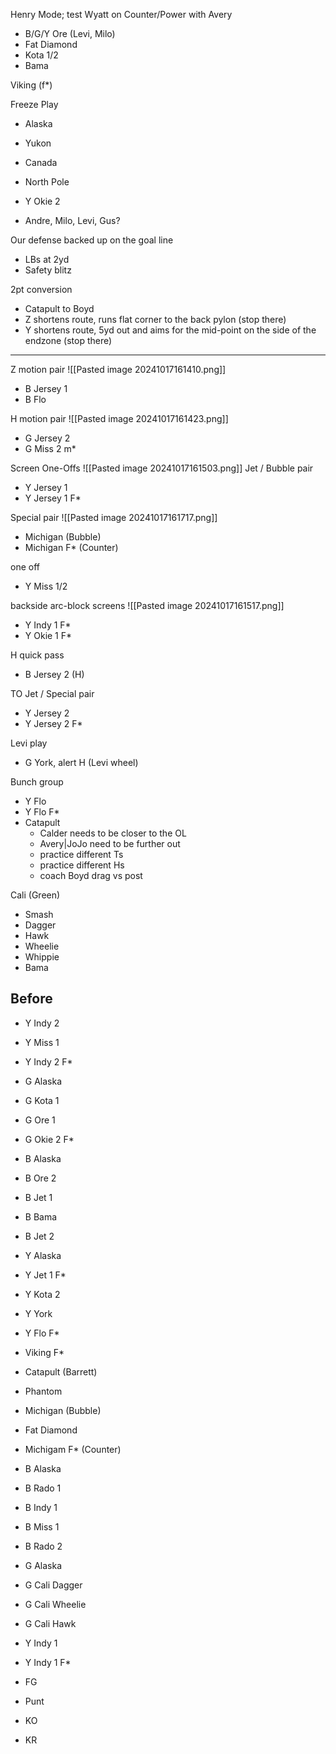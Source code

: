 
Henry Mode; test Wyatt on Counter/Power with Avery

- B/G/Y Ore (Levi, Milo)
- Fat Diamond
- Kota 1/2
- Bama

Viking (f*)

Freeze Play
- Alaska
- Yukon
- Canada
- North Pole

- Y Okie 2
- Andre, Milo, Levi, Gus?

Our defense backed up on the goal line
- LBs at 2yd
- Safety blitz

2pt conversion
- Catapult to Boyd
- Z shortens route, runs flat corner to the back pylon (stop there)
- Y shortens route, 5yd out and aims for the mid-point on the side of the endzone (stop there)

---

Z motion pair
![[Pasted image 20241017161410.png]]
- B Jersey 1
- B Flo

H motion pair
![[Pasted image 20241017161423.png]]
- G Jersey 2
- G Miss 2 m*

Screen One-Offs
![[Pasted image 20241017161503.png]]
Jet / Bubble pair
- Y Jersey 1
- Y Jersey 1 F*


Special pair
![[Pasted image 20241017161717.png]]
- Michigan (Bubble)
- Michigan F* (Counter)

one off
- Y Miss 1/2

backside arc-block screens
![[Pasted image 20241017161517.png]]
- Y Indy 1 F*
- Y Okie 1 F*

H quick pass
- B Jersey 2 (H)

TO Jet / Special pair
- Y Jersey 2
- Y Jersey 2 F*

Levi play
- G York, alert H (Levi wheel)

Bunch group
- Y Flo
- Y Flo F*
- Catapult
	- Calder needs to be closer to the OL
	- Avery|JoJo need to be further out
	- practice different Ts
	- practice different Hs
	- coach Boyd drag vs post

Cali (Green)
- Smash
- Dagger
- Hawk
- Wheelie
- Whippie
- Bama

## Before
- Y Indy 2
- Y Miss 1
- Y Indy 2 F*
- G Alaska
- G Kota 1
- G Ore 1
- G Okie 2 F*
- B Alaska
- B Ore 2
- B Jet 1
- B Bama
- B Jet 2
- Y Alaska
- Y Jet 1 F*
- Y Kota 2
- Y York
- Y Flo F*
- Viking F*
- Catapult (Barrett)
- Phantom
- Michigan (Bubble)
- Fat Diamond
- Michigam F* (Counter)
- B Alaska
- B Rado 1
- B Indy 1
- B Miss 1
- B Rado 2
- G Alaska
- G Cali Dagger
- G Cali Wheelie
- G Cali Hawk
- Y Indy 1
- Y Indy 1 F*

- FG
- Punt
- KO
- KR